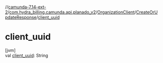 //[camunda-7.14-ext-2](../../../../index.md)/[com.hydra_billing.camunda.api.planado_v2](../../index.md)/[OrganizationClient](../index.md)/[CreateOrUpdateResponse](index.md)/[client_uuid](client_uuid.md)

# client_uuid

[jvm]\
val [client_uuid](client_uuid.md): String
